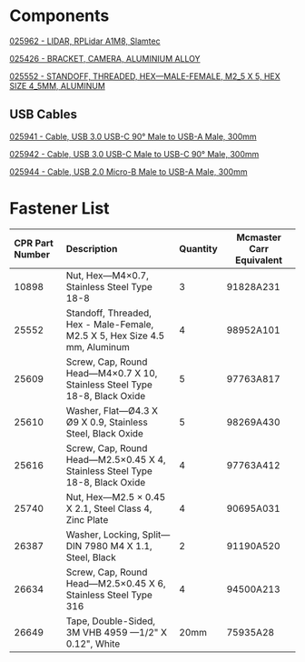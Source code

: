 # Components

[025962 - LIDAR, RPLidar A1M8, Slamtec](https://github.com/turtlebot/turtlebot4-hardware/tree/master/TurtleBot%204/Components/025962%20-%20LIDAR%2C%20RPLidar%20A1M8%2C%20Slamtec)

[025426 - BRACKET, CAMERA, ALUMINIUM ALLOY](https://github.com/turtlebot/turtlebot4-hardware/tree/master/TurtleBot%204/Components/025426%20-%20BRACKET%2C%20CAMERA%2C%20ALUMINIUM%20ALLOY)

[025552 - STANDOFF, THREADED, HEX—MALE-FEMALE, M2_5 X 5, HEX SIZE 4_5MM, ALUMINUM](https://github.com/turtlebot/turtlebot4-hardware/tree/master/TurtleBot%204/Components/025552%20-%20STANDOFF%2C%20THREADED%2C%20HEX%E2%80%94MALE-FEMALE%2C%20M2_5%20X%205%2C%20HEX%20SIZE%204_5MM%2C%20ALUMINUM)

## USB Cables

[025941 - Cable, USB 3.0 USB-C 90° Male to USB-A Male, 300mm](https://github.com/turtlebot/turtlebot4-hardware/tree/master/TurtleBot%204/Components/USB%20Cables/025941%20-%20Cable%2C%20USB%203.0%20USB-C%2090%C2%B0%20Male%20to%20USB-A%20Male%2C%20300mm)

[025942 - Cable, USB 3.0 USB-C Male to USB-C 90° Male, 300mm](https://github.com/turtlebot/turtlebot4-hardware/tree/master/TurtleBot%204/Components/USB%20Cables/025942%20-%20Cable%2C%20USB%203.0%20USB-C%20Male%20to%20USB-C%2090%C2%B0%20Male%2C%20300mm)

[025944 - Cable, USB 2.0 Micro-B Male to USB-A Male, 300mm](https://github.com/turtlebot/turtlebot4-hardware/tree/master/TurtleBot%204/Components/USB%20Cables/025944%20-%20Cable%2C%20USB%202.0%20Micro-B%20Male%20to%20USB-A%20Male%2C%20300mm)

# Fastener List

| CPR Part Number | Description                                                                  | Quantity | Mcmaster Carr Equivalent |
|:----------------|:-----------------------------------------------------------------------------|:---------|--------------------------|
| 10898           | Nut, Hex—M4×0.7, Stainless Steel Type 18-8                                   | 3        | 91828A231                |
| 25552           | Standoff, Threaded, Hex - Male-Female, M2.5 X 5, Hex Size 4.5 mm, Aluminum   | 4        | 98952A101                |
| 25609           | Screw, Cap, Round Head—M4×0.7 X 10, Stainless Steel Type 18-8, Black Oxide   | 5        | 97763A817                |
| 25610           | Washer, Flat—Ø4.3 X Ø9 X 0.9, Stainless Steel, Black Oxide                   | 5        | 98269A430                |
| 25616           | Screw, Cap, Round Head—M2.5×0.45 X 4, Stainless Steel Type 18-8, Black Oxide | 4        | 97763A412                |
| 25740           | Nut, Hex—M2.5 × 0.45 X 2.1, Steel Class 4, Zinc Plate                        | 4        | 90695A031                |
| 26387           | Washer, Locking, Split—DIN 7980 M4 X 1.1, Steel, Black                       | 2        | 91190A520                |
| 26634           | Screw, Cap, Round Head—M2.5×0.45 X 6, Stainless Steel Type 316               | 4        | 94500A213                |
| 26649           | Tape, Double-Sided, 3M VHB 4959 —1/2" X 0.12", White                         | 20mm     | 75935A28                 |